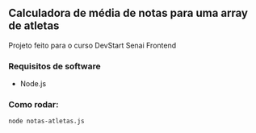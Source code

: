 ## Calculadora de média de notas para uma array de atletas

Projeto feito para o curso DevStart Senai Frontend

### Requisitos de software

- Node.js

### Como rodar: 

    node notas-atletas.js